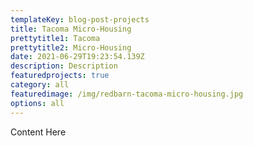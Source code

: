```yaml
---
templateKey: blog-post-projects
title: Tacoma Micro-Housing
prettytitle1: Tacoma
prettytitle2: Micro-Housing
date: 2021-06-29T19:23:54.139Z
description: Description
featuredprojects: true
category: all
featuredimage: /img/redbarn-tacoma-micro-housing.jpg
options: all
---
```


Content Here
